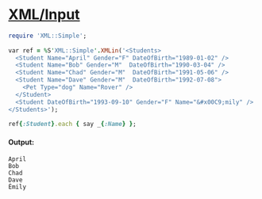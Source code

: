 [1]: http://rosettacode.org/wiki/XML/Input

# [XML/Input][1]

```ruby
require 'XML::Simple';
 
var ref = %S'XML::Simple'.XMLin('<Students>
  <Student Name="April" Gender="F" DateOfBirth="1989-01-02" />
  <Student Name="Bob" Gender="M"  DateOfBirth="1990-03-04" />
  <Student Name="Chad" Gender="M"  DateOfBirth="1991-05-06" />
  <Student Name="Dave" Gender="M"  DateOfBirth="1992-07-08">
    <Pet Type="dog" Name="Rover" />
  </Student>
  <Student DateOfBirth="1993-09-10" Gender="F" Name="&#x00C9;mily" />
</Students>');
 
ref{:Student}.each { say _{:Name} };
```

#### Output:
```
April
Bob
Chad
Dave
Émily
```